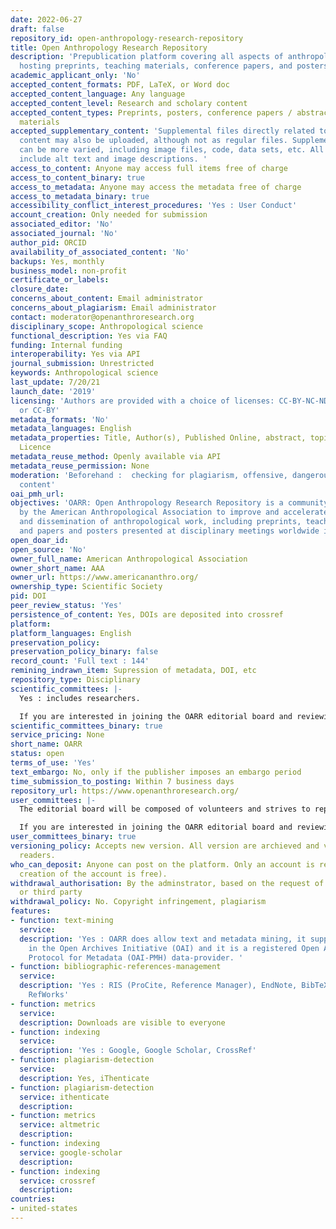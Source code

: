 ```yaml
---
date: 2022-06-27
draft: false
repository_id: open-anthropology-research-repository
title: Open Anthropology Research Repository
description: 'Prepublication platform covering all aspects of anthropological research,
  hosting preprints, teaching materials, conference papers, and posters. '
academic_applicant_only: 'No'
accepted_content_formats: PDF, LaTeX, or Word doc
accepted_content_language: Any language
accepted_content_level: Research and scholary content
accepted_content_types: Preprints, posters, conference papers / abstracts, and teaching
  materials
accepted_supplementary_content: 'Supplemental files directly related to the primary
  content may also be uploaded, although not as regular files. Supplemental files
  can be more varied, including image files, code, data sets, etc. All images should
  include alt text and image descriptions. '
access_to_content: Anyone may access full items free of charge
access_to_content_binary: true
access_to_metadata: Anyone may access the metadata free of charge
access_to_metadata_binary: true
accessibility_conflict_interest_procedures: 'Yes : User Conduct'
account_creation: Only needed for submission
associated_editor: 'No'
associated_journal: 'No'
author_pid: ORCID
availability_of_associated_content: 'No'
backups: Yes, monthly
business_model: non-profit
certificate_or_labels:
closure_date:
concerns_about_content: Email administrator
concerns_about_plagiarism: Email administrator
contact: moderator@openanthroresearch.org
disciplinary_scope: Anthropological science
functional_description: Yes via FAQ
funding: Internal funding
interoperability: Yes via API
journal_submission: Unrestricted
keywords: Anthropological science
last_update: 7/20/21
launch_date: '2019'
licensing: 'Authors are provided with a choice of licenses: CC-BY-NC-ND, CC-BY-NC,
  or CC-BY'
metadata_formats: 'No'
metadata_languages: English
metadata_properties: Title, Author(s), Published Online, abstract, topics, funder(s),
  Licence
metadata_reuse_method: Openly available via API
metadata_reuse_permission: None
moderation: 'Beforehand :  checking for plagiarism, offensive, dangerous, and/or non-scholarly
  content'
oai_pmh_url:
objectives: 'OARR: Open Anthropology Research Repository is a community server established
  by the American Anthropological Association to improve and accelerate the discovery
  and dissemination of anthropological work, including preprints, teaching materials,
  and papers and posters presented at disciplinary meetings worldwide in any language.'
open_doar_id:
open_source: 'No'
owner_full_name: American Anthropological Association
owner_short_name: AAA
owner_url: https://www.americananthro.org/
ownership_type: Scientific Society
pid: DOI
peer_review_status: 'Yes'
persistence_of_content: Yes, DOIs are deposited into crossref
platform:
platform_languages: English
preservation_policy:
preservation_policy_binary: false
record_count: 'Full text : 144'
remining_indrawn_item: Supression of metadata, DOI, etc
repository_type: Disciplinary
scientific_committees: |-
  Yes : includes researchers.

  If you are interested in joining the OARR editorial board and reviewing submissions, please send an email to pubs@americananthro.org that includes a copy of your CV as well as what subfields and languages in which you are comfortable reviewing.
scientific_committees_binary: true
service_pricing: None
short_name: OARR
status: open
terms_of_use: 'Yes'
text_embargo: No, only if the publisher imposes an embargo period
time_submission_to_posting: Within 7 business days
repository_url: https://www.openanthroresearch.org/
user_committees: |-
  The editorial board will be composed of volunteers and strives to represent the diversity of the field of anthropology, as well as speak to its variety of subfields. There is also an Advisory Group : https://www.openanthroresearch.org/advisorygroup.

  If you are interested in joining the OARR editorial board and reviewing submissions, please send an email to pubs@americananthro.org that includes a copy of your CV as well as what subfields and languages in which you are comfortable reviewing.
user_committees_binary: true
versioning_policy: Accepts new version. All version are archieved and visible for
  readers.
who_can_deposit: Anyone can post on the platform. Only an account is required ( The
  creation of the account is free).
withdrawal_authorisation: By the adminstrator, based on the request of the author
  or third party
withdrawal_policy: No. Copyright infringement, plagiarism
features:
- function: text-mining
  service:
  description: 'Yes : OARR does allow text and metadata mining, it supports and participates
    in the Open Archives Initiative (OAI) and it is a registered Open Archive Initiative
    Protocol for Metadata (OAI-PMH) data-provider. '
- function: bibliographic-references-management
  service:
  description: 'Yes : RIS (ProCite, Reference Manager), EndNote, BibTeX, Medlars and
    RefWorks'
- function: metrics
  service:
  description: Downloads are visible to everyone
- function: indexing
  service:
  description: 'Yes : Google, Google Scholar, CrossRef'
- function: plagiarism-detection
  service:
  description: Yes, iThenticate
- function: plagiarism-detection
  service: ithenticate
  description:
- function: metrics
  service: altmetric
  description:
- function: indexing
  service: google-scholar
  description:
- function: indexing
  service: crossref
  description:
countries:
- united-states
---
```



